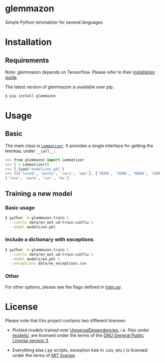 # glemmazon
Simple Python lemmatizer for several languages

# Installation
## Requirements
Note: glemmazon depends on Tensorflow. Please refer to their 
[installation guide](https://www.tensorflow.org/install/).

The latest version of glemmazon is available over pip.
```bash
$ pip install glemmazon 
```

# Usage
## Basic
The main class is [`Lemmatizer`](./glemmazon/lemmatizer.py). It 
provides a single interface for getting the lemmas, under `__call__`:
```python
>>> from glemmazon import Lemmatizer
>>> l = Lemmatizer()
>>> l.load('models/en.pkl')
>>> l(['loved', 'works', 'cars', 'was'], ['VERB', 'VERB', 'NOUN', 'VERB'])
['love', 'work', 'car', 'be']
```

## Training a new model
### Basic usage
```bash
$ python -m glemmazon.train \
  --conllu data/en_ewt-ud-train.conllu \
  --model models/en.pkl
```

### Include a dictionary with exceptions
```bash
$ python -m glemmazon.train \
  --conllu data/en_ewt-ud-train.conllu \
  --model models/en.pkl \
  --exceptions data/en_exceptions.csv
```

### Other
For other options, please see the flags defined in [train.py](
./glammatizer/train.py).

# License
Please note that this project contains two different licenses:

- Pickled models trained over [UniversalDependencies](
  http://github.com/UniversalDependencies), i.e. files under 
  [models/](./models/), are licensed under the terms of the [GNU General 
  Public License version 3](./models/!LICENSE).
  
- Everything else (.py scripts, exception lists in .csv, etc.) is 
  licensed under the terms of [MIT license](./LICENSE).
